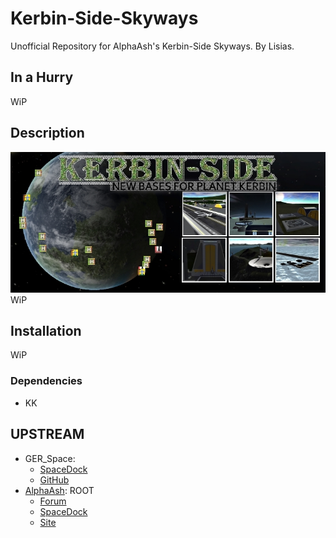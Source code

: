 # Kerbin-Side-Skyways

Unofficial Repository for AlphaAsh's Kerbin-Side Skyways. By Lisias.

## In a Hurry

WiP


## Description

![](./Docs/webkerbinside.jpg)
WiP


## Installation

WiP

### Dependencies

* KK

## UPSTREAM

* GER_Space:
	+ [SpaceDock](https://spacedock.info/mod/1350/Kerbin-Side%20SkyWays)
	+ [GitHub](https://github.com/GER-Space/Kerbin-Side-SkyWays)
* [AlphaAsh](https://forum.kerbalspaceprogram.com/index.php?/profile/105348-alphaash/): ROOT
	+ [Forum](https://forum.kerbalspaceprogram.com/index.php?/topic/74776-112-kerbin-side-v110-supplements/)
	+ [SpaceDock](https://spacedock.info/mod/374/Kerbin-Side%20Skyways) 
	+ [Site](http://kerbinside.com)
